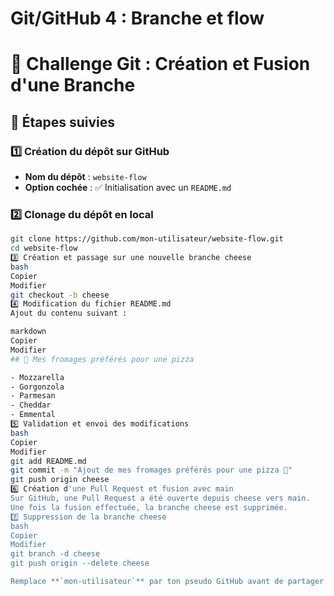 # Git/GitHub 4 : Branche et flow

# 🚀 Challenge Git : Création et Fusion d'une Branche

## 📌 Étapes suivies

### 1️⃣ Création du dépôt sur GitHub  
- **Nom du dépôt** : `website-flow`  
- **Option cochée** : ✅ Initialisation avec un `README.md`  

### 2️⃣ Clonage du dépôt en local  
```bash
git clone https://github.com/mon-utilisateur/website-flow.git
cd website-flow
3️⃣ Création et passage sur une nouvelle branche cheese
bash
Copier
Modifier
git checkout -b cheese
4️⃣ Modification du fichier README.md
Ajout du contenu suivant :

markdown
Copier
Modifier
## 🧀 Mes fromages préférés pour une pizza

- Mozzarella
- Gorgonzola
- Parmesan
- Cheddar
- Emmental
5️⃣ Validation et envoi des modifications
bash
Copier
Modifier
git add README.md
git commit -m "Ajout de mes fromages préférés pour une pizza 🍕"
git push origin cheese
6️⃣ Création d'une Pull Request et fusion avec main
Sur GitHub, une Pull Request a été ouverte depuis cheese vers main.
Une fois la fusion effectuée, la branche cheese est supprimée.
7️⃣ Suppression de la branche cheese
bash
Copier
Modifier
git branch -d cheese
git push origin --delete cheese

Remplace **`mon-utilisateur`** par ton pseudo GitHub avant de partager ! 

